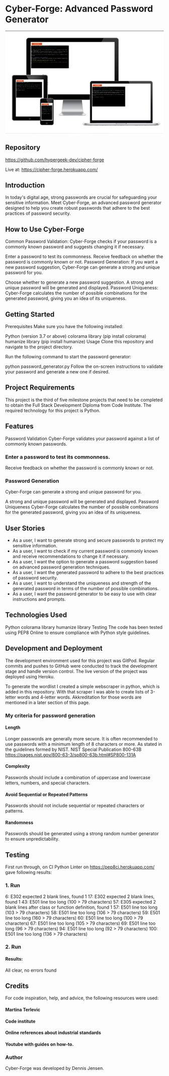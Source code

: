 # Cyber-Forge: Advanced Password Generator

![Screenshot of the program](cipher-forge.png)

## Repository
https://github.com/hypergeek-dev/cipher-forge

Live at:
https://cipher-forge.herokuapp.com/

## Introduction
In today's digital age, strong passwords are crucial for safeguarding your sensitive information. Meet Cyber-Forge, an advanced password generator designed to help you create robust passwords that adhere to the best practices of password security.

## How to Use Cyber-Forge
Common Password Validation: Cyber-Forge checks if your password is a commonly known password and suggests changing it if necessary.

Enter a password to test its commonness.
Receive feedback on whether the password is commonly known or not.
Password Generation: If you want a new password suggestion, Cyber-Forge can generate a strong and unique password for you.

Choose whether to generate a new password suggestion.
A strong and unique password will be generated and displayed.
Password Uniqueness: Cyber-Forge calculates the number of possible combinations for the generated password, giving you an idea of its uniqueness.

## Getting Started
Prerequisites
Make sure you have the following installed:

Python (version 3.7 or above)
colorama library (pip install colorama)
humanize library (pip install humanize)
Usage
Clone this repository and navigate to the project directory.

Run the following command to start the password generator:

python password_generator.py
Follow the on-screen instructions to validate your password and generate a new one if desired.

## Project Requirements
This project is the third of five milestone projects that need to be completed to obtain the Full Stack Development Diploma from Code Institute. The required technology for this project is Python.

## Features
Password Validation
Cyber-Forge validates your password against a list of commonly known passwords.

### Enter a password to test its commonness.
Receive feedback on whether the password is commonly known or not.
### Password Generation
Cyber-Forge can generate a strong and unique password for you.

A strong and unique password will be generated and displayed.
Password Uniqueness
Cyber-Forge calculates the number of possible combinations for the generated password, giving you an idea of its uniqueness.

## User Stories

- As a user, I want to generate strong and secure passwords to protect my sensitive information.
- As a user, I want to check if my current password is commonly known and receive recommendations to change it if necessary.
- As a user, I want the option to generate a password suggestion based on advanced password generation techniques.
- As a user, I want the generated password to adhere to the best practices of password security.
- As a user, I want to understand the uniqueness and strength of the generated password in terms of the number of possible combinations.
- As a user, I want the password generator to be easy to use with clear instructions and prompts.

## Technologies Used
Python
colorama library
humanize library
Testing
The code has been tested using PEP8 Online to ensure compliance with Python style guidelines.

## Development and Deployment
The development environment used for this project was GitPod. Regular commits and pushes to GitHub were conducted to track the development stage and handle version control.
The live version of the project was deployed using Heroku.

To generate the wordlist I created a simple webscraper in python, which is added in this repository. With that scraper I was able to create lists of 3-letter words and 4-letter words. Akkreditation for those words are mentioned in a later section of this page.

### My criteria for password generation
#### Length
Longer passwords are generally more secure. It is often recommended to use passwords with a minimum length of 8 characters or more.
As stated in the guidelines formed by NIST. NIST Special Publication 800-63B
https://pages.nist.gov/800-63-3/sp800-63b.html#SP800-131A

#### Complexity
Passwords should include a combination of uppercase and lowercase letters, numbers, and special characters. 

#### Avoid Sequential or Repeated Patterns
Passwords should not include sequential or repeated characters or patterns.

#### Randomness
Passwords should be generated using a strong random number generator to ensure unpredictability.


## Testing
First run through, on CI Python Linter on https://pep8ci.herokuapp.com/ gave following results:

### 1. Run
6: E302 expected 2 blank lines, found 1
17: E302 expected 2 blank lines, found 1
43: E501 line too long (100 > 79 characters)
57: E305 expected 2 blank lines after class or function definition, found 1
57: E501 line too long (103 > 79 characters)
58: E501 line too long (106 > 79 characters)
59: E501 line too long (160 > 79 characters)
60: E501 line too long (100 > 79 characters)
67: E501 line too long (105 > 79 characters)
69: E501 line too long (96 > 79 characters)
94: E501 line too long (92 > 79 characters)
100: E501 line too long (136 > 79 characters)

### 2. Run
#### Results:
All clear, no errors found

## Credits
For code inspiration, help, and advice, the following resources were used:
#### Martina Terlevic
#### Code institute
#### Online references about industrial standards
#### Youtube with guides on how-to.



### Author
Cyber-Forge was developed by Dennis Jensen.
